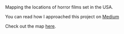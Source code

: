Mapping the locations of horror films set in the USA.

You can read how I approached this project on [Medium](https://github.com/ben-n93/folium_us_horror_films)

Check out the map [here](http://ben-nour.com/us_horror_films_locations/).
